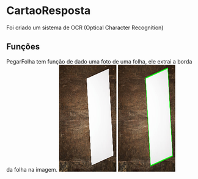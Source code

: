 # CartaoResposta
Foi criado um sistema de OCR (Optical Character Recognition)

## Funções

PegarFolha tem função de dado uma foto de uma folha, ele extrai a borda da folha na imagem.
<img src="https://github.com/germaneagle0/CartaoResposta/blob/main/PegarFolha/abcd.jpg" width="150" height="280">
<img src="https://github.com/germaneagle0/CartaoResposta/blob/main/PegarFolha/resultado.jpg" width="150" height="280">
